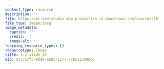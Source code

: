 ```yaml
---
content_type: resource
description: ''
file: https://ol-ocw-studio-app-production.s3.amazonaws.com/courses/15-s21-nuts-and-bolts-of-business-plans-january-iap-2014/a5c71cfc0dd0aa8211777cb5a23096b6_Slide33.JPG
file_type: image/jpeg
image_metadata:
  caption: ''
  credit: ''
  image-alt: ''
learning_resource_types: []
resourcetype: Image
title: 3.2 slide 33
uid: a5c71cfc-0dd0-aa82-1177-7cb5a23096b6
---
```


